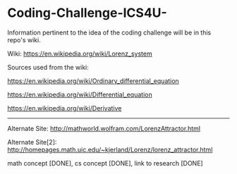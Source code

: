 # Coding-Challenge-ICS4U-

Information pertinent to the idea of the coding challenge will be in this repo's wiki.

Wiki:
https://en.wikipedia.org/wiki/Lorenz_system

Sources used from the wiki:

https://en.wikipedia.org/wiki/Ordinary_differential_equation

https://en.wikipedia.org/wiki/Differential_equation

https://en.wikipedia.org/wiki/Derivative

---

Alternate Site:
http://mathworld.wolfram.com/LorenzAttractor.html

Alternate Site[2]:
http://homepages.math.uic.edu/~kjerland/Lorenz/lorenz_attractor.html

math concept [DONE], cs concept [DONE], link to research [DONE]



